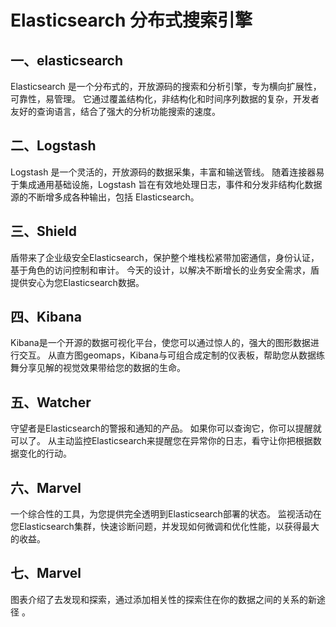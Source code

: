 # Elasticsearch  分布式搜索引擎


## 一、elasticsearch

Elasticsearch 是一个分布式的，开放源码的搜索和分析引擎，专为横向扩展性，可靠性，易管理。 它通过覆盖结构化，非结构化和时间序列数据的复杂，开发者友好的查询语言，结合了强大的分析功能搜索的速度。


## 二、Logstash

Logstash 是一个灵活的，开放源码的数据采集，丰富和输送管线。 随着连接器易于集成通用基础设施，Logstash 旨在有效地处理日志，事件和分发非结构化数据源的不断增多成各种输出，包括 Elasticsearch。


## 三、Shield

盾带来了企业级安全Elasticsearch，保护整个堆栈松紧带加密通信，身份认证，基于角色的访问控制和审计。 今天的设计，以解决不断增长的业务安全需求，盾提供安心为您Elasticsearch数据。


## 四、Kibana

Kibana是一个开源的数据可视化平台，使您可以通过惊人的，强大的图形数据进行交互。 从直方图geomaps，Kibana与可组合成定制的仪表板，帮助您从数据练舞分享见解的视觉效果带给您的数据的生命。


## 五、Watcher

守望者是Elasticsearch的警报和通知的产品。 如果你可以查询它，你可以提醒就可以了。 从主动监控Elasticsearch来提醒您在异常你的日志，看守让你把根据数据变化的行动。


## 六、Marvel

一个综合性的工具，为您提供完全透明到Elasticsearch部署的状态。 监视活动在您Elasticsearch集群，快速诊断问题，并发现如何微调和优化性能，以获得最大的收益。


## 七、Marvel

图表介绍了去发现和探索，通过添加相关性的探索住在你的数据之间的关系的新途径 。
